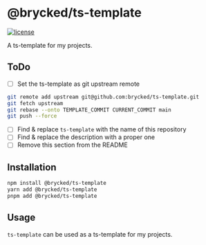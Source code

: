# @brycked/ts-template

[![license](https://img.shields.io/github/license/brycked/ts-template)](LICENSE.md)

A ts-template for my projects.

## ToDo

- [ ] Set the ts-template as git upstream remote

```sh
git remote add upstream git@github.com:brycked/ts-template.git
git fetch upstream
git rebase --onto TEMPLATE_COMMIT CURRENT_COMMIT main
git push --force
```

- [ ] Find & replace `ts-template` with the name of this repository
- [ ] Find & replace the description with a proper one
- [ ] Remove this section from the README

## Installation

```sh
npm install @brycked/ts-template
yarn add @brycked/ts-template
pnpm add @brycked/ts-template
```

## Usage

`ts-template` can be used as a ts-template for my projects.
